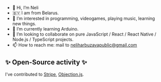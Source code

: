 - 👋 Hi, I’m Neli
- 🇧🇾 I am from Belarus.
- 👀 I’m interested in programming, videogames, playing music, learning new things.
- 🌱 I’m currently learning Arduino.
- 💞️ I’m looking to collaborate on pure JavaScript / React / React Native / Node.js / TypeScript projects.
- 📫 How to reach me: mail to neliharbuzavapublic@gmail.com

## ✨ Open-Source activity ✨
I've contributed to [Stripe](https://github.com/pigpudle/pigpudle/blob/master/CONTRIBUTIONS.md#stripe-terminal-js-demo), [Objection.js](https://github.com/pigpudle/pigpudle/blob/master/CONTRIBUTIONS.md#objectionjs).
